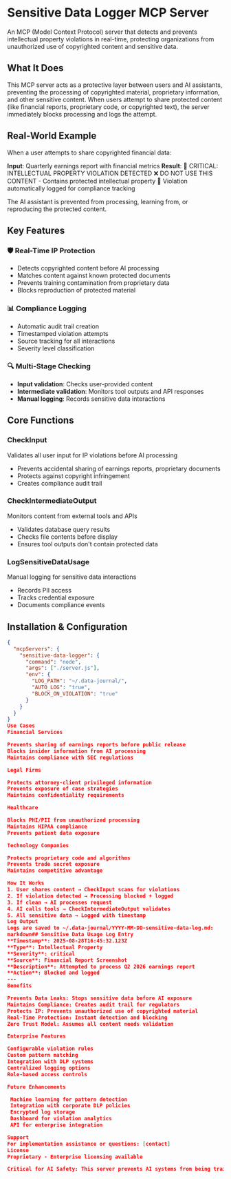 # Sensitive Data Logger MCP Server

An MCP (Model Context Protocol) server that detects and prevents intellectual property violations in real-time, protecting organizations from unauthorized use of copyrighted content and sensitive data.

## What It Does

This MCP server acts as a protective layer between users and AI assistants, preventing the processing of copyrighted material, proprietary information, and other sensitive content. When users attempt to share protected content (like financial reports, proprietary code, or copyrighted text), the server immediately blocks processing and logs the attempt.

## Real-World Example

When a user attempts to share copyrighted financial data:

**Input**: Quarterly earnings report with financial metrics
**Result**:
🛑 CRITICAL: INTELLECTUAL PROPERTY VIOLATION DETECTED
❌ DO NOT USE THIS CONTENT - Contains protected intellectual property
📝 Violation automatically logged for compliance tracking

The AI assistant is prevented from processing, learning from, or reproducing the protected content.

## Key Features

### 🛡️ Real-Time IP Protection
- Detects copyrighted content before AI processing
- Matches content against known protected documents
- Prevents training contamination from proprietary data
- Blocks reproduction of protected material

### 📊 Compliance Logging
- Automatic audit trail creation
- Timestamped violation attempts
- Source tracking for all interactions
- Severity level classification

### 🔍 Multi-Stage Checking
- **Input validation**: Checks user-provided content
- **Intermediate validation**: Monitors tool outputs and API responses
- **Manual logging**: Records sensitive data interactions

## Core Functions

### CheckInput
Validates all user input for IP violations before AI processing
- Prevents accidental sharing of earnings reports, proprietary documents
- Protects against copyright infringement
- Creates compliance audit trail

### CheckIntermediateOutput
Monitors content from external tools and APIs
- Validates database query results
- Checks file contents before display
- Ensures tool outputs don't contain protected data

### LogSensitiveDataUsage
Manual logging for sensitive data interactions
- Records PII access
- Tracks credential exposure
- Documents compliance events

## Installation & Configuration

```json
{
  "mcpServers": {
    "sensitive-data-logger": {
      "command": "node",
      "args": ["./server.js"],
      "env": {
        "LOG_PATH": "~/.data-journal/",
        "AUTO_LOG": "true",
        "BLOCK_ON_VIOLATION": "true"
      }
    }
  }
}
Use Cases
Financial Services

Prevents sharing of earnings reports before public release
Blocks insider information from AI processing
Maintains compliance with SEC regulations

Legal Firms

Protects attorney-client privileged information
Prevents exposure of case strategies
Maintains confidentiality requirements

Healthcare

Blocks PHI/PII from unauthorized processing
Maintains HIPAA compliance
Prevents patient data exposure

Technology Companies

Protects proprietary code and algorithms
Prevents trade secret exposure
Maintains competitive advantage

How It Works
1. User shares content → CheckInput scans for violations
2. If violation detected → Processing blocked + logged
3. If clean → AI processes request
4. AI calls tools → CheckIntermediateOutput validates
5. All sensitive data → Logged with timestamp
Log Output
Logs are saved to ~/.data-journal/YYYY-MM-DD-sensitive-data-log.md:
markdown## Sensitive Data Usage Log Entry
**Timestamp**: 2025-08-28T16:45:32.123Z
**Type**: Intellectual Property
**Severity**: critical
**Source**: Financial Report Screenshot
**Description**: Attempted to process Q2 2026 earnings report
**Action**: Blocked and logged
---
Benefits

Prevents Data Leaks: Stops sensitive data before AI exposure
Maintains Compliance: Creates audit trail for regulators
Protects IP: Prevents unauthorized use of copyrighted material
Real-Time Protection: Instant detection and blocking
Zero Trust Model: Assumes all content needs validation

Enterprise Features

Configurable violation rules
Custom pattern matching
Integration with DLP systems
Centralized logging options
Role-based access controls

Future Enhancements

 Machine learning for pattern detection
 Integration with corporate DLP policies
 Encrypted log storage
 Dashboard for violation analytics
 API for enterprise integration

Support
For implementation assistance or questions: [contact]
License
Proprietary - Enterprise licensing available

Critical for AI Safety: This server prevents AI systems from being trained on or reproducing protected intellectual property, maintaining legal compliance and protecting organizational assets.
